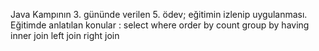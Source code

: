 Java Kampının 3. gününde verilen 5. ödev; eğitimin izlenip uygulanması.
Eğitimde anlatılan konular : 
select
where
order by
count
group by
having
inner join
left join
right join
